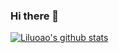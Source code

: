 ### Hi there 👋

[![Liluoao's github stats](https://github-readme-stats.vercel.app/api?username=liluoao&theme=monokai)](https://github.com/liluoao)

<!--
**liluoao/liluoao** is a ✨ _special_ ✨ repository because its `README.md` (this file) appears on your GitHub profile.

Here are some ideas to get you started:

- 🔭 I’m currently working on ...
- 🌱 I’m currently learning ...
- 👯 I’m looking to collaborate on ...
- 🤔 I’m looking for help with ...
- 💬 Ask me about ...
- 📫 How to reach me: ...
- 😄 Pronouns: ...
- ⚡ Fun fact: ...
-->
